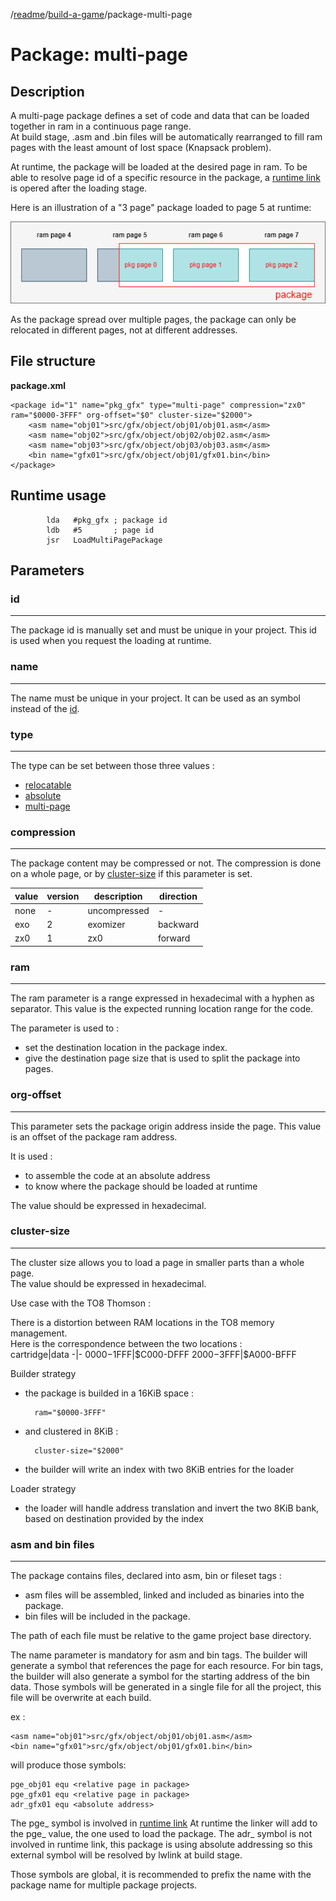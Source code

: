 
/[readme]/[build-a-game]/package-multi-page

# Package: multi-page

## Description

A multi-page package defines a set of code and data that can be loaded together in ram in a continuous page range.  
At build stage, .asm and .bin files will be automatically rearranged to fill ram pages with the least amount of lost space (Knapsack problem).

At runtime, the package will be loaded at the desired page in ram.
To be able to resolve page id of a specific resource in the package, a [runtime link][runtime-link] is opered after the loading stage.

Here is an illustration of a "3 page" package loaded to page 5 at runtime:

![package-img]

As the package spread over multiple pages, the package can only be relocated in different pages, not at different addresses.

## File structure

**package.xml**

    <package id="1" name="pkg_gfx" type="multi-page" compression="zx0" ram="$0000-3FFF" org-offset="$0" cluster-size="$2000">
        <asm name="obj01">src/gfx/object/obj01/obj01.asm</asm>
        <asm name="obj02">src/gfx/object/obj02/obj02.asm</asm>
        <asm name="obj03">src/gfx/object/obj03/obj03.asm</asm>
        <bin name="gfx01">src/gfx/object/obj01/gfx01.bin</bin>
    </package>

## Runtime usage

            lda   #pkg_gfx ; package id
            ldb   #5       ; page id
            jsr   LoadMultiPagePackage

## Parameters
### id
---

The package id is manually set and must be unique in your project.
This id is used when you request the loading at runtime.

### name
---

The name must be unique in your project. It can be used as an symbol instead of the [id](#id).

### type
---

The type can be set between those three values :
- [relocatable][package-relocatable]
- [absolute][package-absolute]
- [multi-page][package-multi-page]

### compression
---
The package content may be compressed or not. The compression is done on a whole page, or by [cluster-size](#cluster-size) if this parameter is set.

value|version|description|direction
-|-|-|-
none|-|uncompressed|-
exo|2|exomizer|backward
zx0|1|zx0|forward

### ram
---

The ram parameter is a range expressed in hexadecimal with a hyphen as separator. This value is the expected running location range for the code.

The parameter is used to :
- set the destination location in the package index.  
- give the destination page size that is used to split the package into pages.

### org-offset
---

This parameter sets the package origin address inside the page. This value is an offset of the package ram address.

It is used :
- to assemble the code at an absolute address
- to know where the package should be loaded at runtime

The value should be expressed in hexadecimal.

### cluster-size
---

The cluster size allows you to load a page in smaller parts than a whole page.  
The value should be expressed in hexadecimal.

Use case with the TO8 Thomson :

There is a distortion between RAM locations in the TO8 memory management.  
Here is the correspondence between the two locations :  
cartridge|data
-|-
$0000-$1FFF|$C000-DFFF
$2000-$3FFF|$A000-BFFF

Builder strategy
- the package is builded in a 16KiB space :  

        ram="$0000-3FFF"

- and clustered in 8KiB :

        cluster-size="$2000"

- the builder will write an index with two 8KiB entries for the loader

Loader strategy
- the loader will handle address translation and invert the two 8KiB bank, based on destination provided by the index

### asm and bin files
----

The package contains files, declared into asm, bin or fileset tags :
- asm files will be assembled, linked and included as binaries into the package.
- bin files will be included in the package.

The path of each file must be relative to the game project base directory.  

The name parameter is mandatory for asm and bin tags. The builder will generate a symbol that references the page for each resource. For bin tags, the builder will also generate a symbol for the starting address of the bin data.
Those symbols will be generated in a single file for all the project, this file will be overwrite at each build.

ex :

    <asm name="obj01">src/gfx/object/obj01/obj01.asm</asm>
    <bin name="gfx01">src/gfx/object/obj01/gfx01.bin</bin>

will produce those symbols:

    pge_obj01 equ <relative page in package>
    pge_gfx01 equ <relative page in package>
    adr_gfx01 equ <absolute address>

The pge_ symbol is involved in [runtime link][runtime-link]
At runtime the linker will add to the pge_ value, the one used to load the package.
The adr_ symbol is not involved in runtime link, this package is using absolute addressing so this external symbol will be resolved by lwlink at build stage.

Those symbols are global, it is recommended to prefix the name with the package name for multiple package projects.

[runtime-link]: build-a-game.md#runtime-linking
[package-img]: package-multi-page.png
[package-relocatable]: package-relocatable.md
[package-absolute]: package-absolute.md
[package-multi-page]: package-multi-page.md

[readme]: ../readme.md
[build-a-game]: build-a-game.md